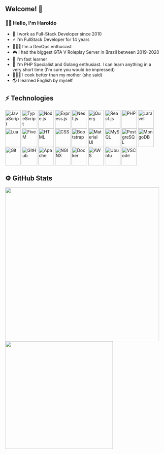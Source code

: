 ## Welcome! 👋
### 👨‍💻 Hello, I'm Haroldo

- 🔭 I work as Full-Stack Developer since 2010
- ⚡ I'm FullStack Developer for 14 years
- 👨🏽‍💻 I'm a DevOps enthusiast
- 🎮 I had the biggest GTA V Roleplay Server in Brazil between 2019-2020
- 🧠 I'm fast learner
- 💨 I'm PHP Specialist and Golang enthusiast. I can learn anything in a very short time (I'm sure you would be impressed)
- 👨🏽‍🍳 I cook better than my mother (she said)
- 🌎 I learned English by myself



## ⚡ Technologies

<div style="display: inline-block">
  <img alt="JavaScript" align="center" width="50" height="60" src="https://cdn.jsdelivr.net/gh/devicons/devicon/icons/javascript/javascript-original.svg" />
  <img alt="TypeScript" align="center" width="50" height="60" src="https://cdn.jsdelivr.net/gh/devicons/devicon/icons/typescript/typescript-original.svg" />
  <img alt="Node.js" align="center" width="50" height="60" src="https://cdn.jsdelivr.net/gh/devicons/devicon/icons/nodejs/nodejs-original-wordmark.svg" />
  <img alt="Express.js" align="center" width="50" height="60" src="https://cdn.jsdelivr.net/gh/devicons/devicon/icons/express/express-original.svg" />
  <img alt="Nest.js" align="center" width="50" height="60" src="https://cdn.jsdelivr.net/gh/devicons/devicon/icons/nestjs/nestjs-plain-wordmark.svg" />  
  <img alt="jQuery" align="center" width="50" height="60" src="https://cdn.jsdelivr.net/gh/devicons/devicon/icons/jquery/jquery-plain-wordmark.svg" />  
  <img alt="React.js" align="center" width="50" height="60" src="https://cdn.jsdelivr.net/gh/devicons/devicon/icons/react/react-original.svg" />  
  <img alt="PHP" align="center" width="50" height="60" src="https://cdn.jsdelivr.net/gh/devicons/devicon/icons/php/php-original.svg" />
  <img alt="Laravel" align="center" width="50" height="60" src="https://cdn.jsdelivr.net/gh/devicons/devicon/icons/laravel/laravel-plain-wordmark.svg" />
  <img alt="Lua" align="center" width="50" height="60" src="https://cdn.jsdelivr.net/gh/devicons/devicon/icons/lua/lua-original-wordmark.svg" />
  <img alt="FiveM" align="center" width="50" height="60" src="https://img.icons8.com/color/512/fivem.png" />     
  <img alt="HTML" align="center" width="50" height="60" src="https://cdn.jsdelivr.net/gh/devicons/devicon/icons/html5/html5-original.svg" />     
  <img alt="CSS" align="center" width="50" height="60" src="https://cdn.jsdelivr.net/gh/devicons/devicon/icons/css3/css3-original-wordmark.svg" />     
  <img alt="Bootstrap" align="center" width="50" height="60" src="https://cdn.jsdelivr.net/gh/devicons/devicon/icons/bootstrap/bootstrap-original-wordmark.svg" />     
  <img alt="Material UI" align="center" width="50" height="60" src="https://cdn.jsdelivr.net/gh/devicons/devicon/icons/materialui/materialui-original.svg" />     
  <img alt="MySQL" align="center" width="50" height="60" src="https://cdn.jsdelivr.net/gh/devicons/devicon/icons/mysql/mysql-plain-wordmark.svg" />     
  <img alt="PostgreSQL" align="center" width="50" height="60" src="https://cdn.jsdelivr.net/gh/devicons/devicon/icons/postgresql/postgresql-original.svg" />     
  <img alt="MongoDB" align="center" width="50" height="60" src="https://cdn.jsdelivr.net/gh/devicons/devicon/icons/mongodb/mongodb-original.svg" />     
  <img alt="Git" align="center" width="50" height="60" src="https://cdn.jsdelivr.net/gh/devicons/devicon/icons/git/git-original-wordmark.svg" />     
  <img alt="GitHub" align="center" width="50" height="60" src="https://cdn.jsdelivr.net/gh/devicons/devicon/icons/github/github-original.svg" />     
  <img alt="Apache" align="center" width="50" height="60" src="https://cdn.jsdelivr.net/gh/devicons/devicon/icons/apache/apache-original-wordmark.svg" />     
  <img alt="NGINX" align="center" width="50" height="60" src="https://cdn.jsdelivr.net/gh/devicons/devicon/icons/nginx/nginx-original.svg" />     
  <img alt="Docker" align="center" width="50" height="60" src="https://cdn.jsdelivr.net/gh/devicons/devicon/icons/docker/docker-original.svg" />     
  <img alt="AWS" align="center" width="50" height="60" src="https://cdn.jsdelivr.net/gh/devicons/devicon/icons/amazonwebservices/amazonwebservices-plain-wordmark.svg" />     
  <img alt="Ubuntu" align="center" width="50" height="60" src="https://cdn.jsdelivr.net/gh/devicons/devicon/icons/ubuntu/ubuntu-plain-wordmark.svg" />     
  <img alt="VSCode" align="center" width="50" height="60" src="https://cdn.jsdelivr.net/gh/devicons/devicon/icons/vscode/vscode-original.svg" />     
</div>

## ⚙️ GitHub Stats
<div>
  <a href="https://haroldo.dev">
  <img src="https://github-readme-stats.vercel.app/api?username=haroldogondim&show_icons=true&theme=dark&layout=compact" width="500em" />
  <img src="https://github-readme-stats.vercel.app/api/top-langs?username=haroldogondim&hide=contribs,prs&theme=dark&layout=compact" width="350em" />
</div>

